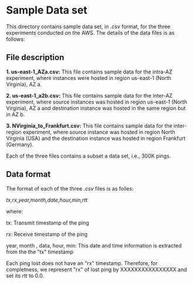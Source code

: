 # Sample Data set
This directory contains sample data set, in *.csv* format, for the three experiments conducted on the AWS. The details of the data files is as follows:

## File description
**1. us-east-1_AZa.csv:** This file contains sample data for the intra-AZ experiment, where instances were hosted in region us-east-1 (North Virginia), AZ a.

**2. us-east-1_a2b.csv:** This file contains sample data for the inter-AZ experiment, where source instances was hosted in region us-east-1 (North Virginia), AZ a and destination instance was hosted in the same region but in AZ b.

**3. NVirginia_to_Frankfurt.csv:** This file contains sample data for the inter-region experiment, where source instance was hosted in region North Virginia (USA) and the destination instance was hosted in region Frankfurt (Germany).

Each of the three files contains a subset a data set, i.e., 300K pings.

## Data format
The format of each of the three *.csv* files is as folles:

_tx,rx,year,month,date,hour,min,rtt_

where:

tx: Transmit timestamp of the ping

rx: Receive timestamp of the ping

year, month , data, hour, min: This date and time information is extracted from the the "tx" timestamp

Each ping lost does not have an "rx" timestamp. Therefore, for completness, we represent "rx" of lost ping by XXXXXXXXXXXXXXXX and set its rtt to 0.0.
